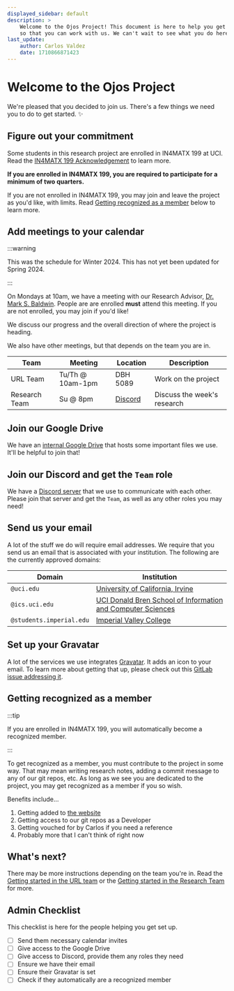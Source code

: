 ```yaml
---
displayed_sidebar: default
description: >
    Welcome to the Ojos Project! This document is here to help you get set up
    so that you can work with us. We can't wait to see what you do here!
last_update:
    author: Carlos Valdez
    date: 1710866871423
---
```

# Welcome to the Ojos Project

We're pleased that you decided to join us. There's a few things we need you to
do to get started. ✨

## Figure out your commitment

Some students in this research project are enrolled in IN4MATX 199 at UCI. Read
the [IN4MATX 199 Acknowledgement](/teams/url/inf199-acknowledgement) to learn
more.

**If you are enrolled in IN4MATX 199, you are required to participate for a
minimum of two quarters.**

If you are not enrolled in IN4MATX 199, you may join and leave the project as
you'd like, with limits. Read
[Getting recognized as a member](#getting-recognized-as-a-member) below to learn
more.

## Add meetings to your calendar

:::warning

This was the schedule for Winter 2024. This has not yet been updated for Spring
2024.

:::

On Mondays at 10am, we have a meeting with our Research Advisor,
[Dr. Mark S. Baldwin](https://www.informatics.uci.edu/explore/faculty-profiles/mark-baldwin/).
People are are enrolled **must**
attend this meeting. If you are not enrolled, you may join if you'd like!

We discuss our progress and the overall direction of where the project is
heading.

We also have other meetings, but that depends on the team you are in.

| Team          | Meeting          | Location                                                                        | Description                 |
| ------------- | ---------------- | ------------------------------------------------------------------------------- | --------------------------- |
| URL Team      | Tu/Th @ 10am-1pm | DBH 5089                                                                        | Work on the project         |
| Research Team | Su @ 8pm         | [Discord](https://discord.com/channels/1204178277720268901/1207755977168785531) | Discuss the week's research |

## Join our Google Drive

We have an
[internal Google Drive](https://drive.google.com/drive/folders/1nsghXOEXTWsKTtgMzlCuXMp8iIiq8iBb)
that hosts some important files we use. It'll be helpful to join that!

## Join our Discord and get the `Team` role

We have a [Discord server](https://discord.gg/SejmYUthEj) that we use to
communicate with each other. Please join that server and get the `Team`, as well
as any other roles you may need!

## Send us your email

A lot of the stuff we do will require email addresses. We require that you send
us an email that is associated with your institution. The following are the
currently approved domains:

| Domain                   | Institution                                                                         |
| ------------------------ | ----------------------------------------------------------------------------------- |
| `@uci.edu`               | [University of California, Irvine](https://uci.edu/)                                |
| `@ics.uci.edu`           | [UCI Donald Bren School of Information and Computer Sciences](https://ics.uci.edu/) |
| `@students.imperial.edu` | [Imperial Valley College](https://imperial.edu/)                                    |

## Set up your Gravatar

A lot of the services we use integrates [Gravatar](https://gravatar.com/). It
adds an icon to your email. To learn more about getting that up, please check
out this
[GitLab issue addressing it](https://gitlab.com/ojosproject/website/-/issues/20).

## Getting recognized as a member

:::tip

If you are enrolled in IN4MATX 199, you will automatically become a recognized
member.

:::

To get recognized as a member, you must contribute to the project in some way.
That may mean writing research notes, adding a commit message to any of our git
repos, etc. As long as we see you are dedicated to the project, you may get
recognized as a member if you so wish.

Benefits include...

1. Getting added to [the website](https://ojosproject.org/#team)
2. Getting access to our git repos as a Developer
3. Getting vouched for by Carlos if you need a reference
4. Probably more that I can't think of right now

## What's next?

There may be more instructions depending on the team you're in. Read the
[Getting started in the URL team](/teams/url/getting-started/) or the
[Getting started in the Research Team](/teams/research/getting-started/) for
more.

## Admin Checklist

This checklist is here for the people helping you get set up.

- [ ] Send them necessary calendar invites
- [ ] Give access to the Google Drive
- [ ] Give access to Discord, provide them any roles they need
- [ ] Ensure we have their email
- [ ] Ensure their Gravatar is set
- [ ] Check if they automatically are a recognized member
